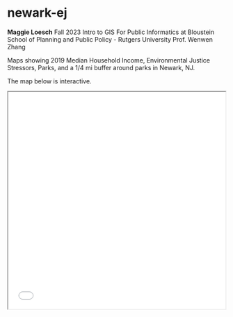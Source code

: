 # newark-ej
<b>Maggie Loesch</b>
Fall 2023
Intro to GIS For Public Informatics at Bloustein School of Planning and Public Policy - Rutgers University
Prof. Wenwen Zhang

Maps showing 2019 Median Household Income, Environmental Justice Stressors, Parks, and a 1/4 mi buffer around parks in Newark, NJ.

The map below is interactive.
<iframe src='newarkEJ.html' width = '500' height = '500'></iframe>
